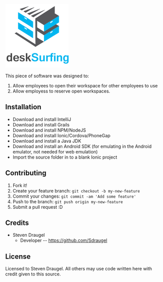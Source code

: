 <img src="https://github.com/Sdraugel/desk-surfing/blob/master/src/assets/images/dsu_logo.png" width="200" height="200" />

This piece of software was designed to: 
 1. Allow employees to open their workspace for other employees to use
 2. Allow employess to reserve open workspaces.

## Installation

* Download and install IntelliJ
* Download and install Grails
* Download and install NPM/NodeJS
* Download and install Ionic/Cordova/PhoneGap
* Download and install a Java JDK
* Download and install an Android SDK (for emulating in the Android emulator, not needed for web emulation)
* Import the source folder in to a blank Ionic project



## Contributing

1. Fork it!
2. Create your feature branch: `git checkout -b my-new-feature`
3. Commit your changes: `git commit -am 'Add some feature'`
4. Push to the branch: `git push origin my-new-feature`
5. Submit a pull request :D

## Credits

* Steven Draugel
  * Developer -- https://github.com/Sdraugel

## License

Licensed to Steven Draugel. All others may use code written here with credit given to this source.
